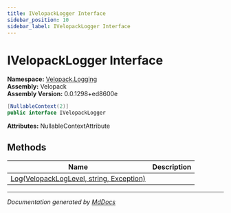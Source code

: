 ```yaml
---
title: IVelopackLogger Interface
sidebar_position: 10
sidebar_label: IVelopackLogger Interface
---
```

<!--  
  <auto-generated>   
    The contents of this file were generated by a tool.  
    Changes to this file may be list if the file is regenerated  
  </auto-generated>   
-->

# IVelopackLogger Interface

**Namespace:** [Velopack.Logging](../index.md)  
**Assembly:** Velopack  
**Assembly Version:** 0.0.1298+ed8600e

```csharp
[NullableContext(2)]
public interface IVelopackLogger
```

**Attributes:** NullableContextAttribute

## Methods

| Name                                                       | Description |
| ---------------------------------------------------------- | ----------- |
| [Log(VelopackLogLevel, string, Exception)](methods/Log.md) |             |

___

*Documentation generated by [MdDocs](https://github.com/ap0llo/mddocs)*
